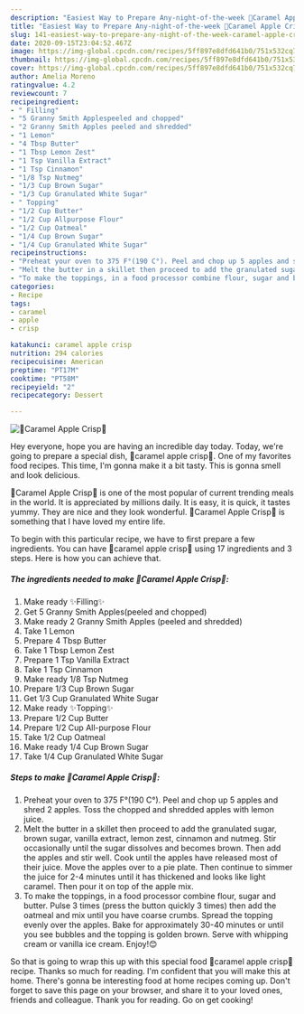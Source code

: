 ```yaml
---
description: "Easiest Way to Prepare Any-night-of-the-week 🍎Caramel Apple Crisp🍏"
title: "Easiest Way to Prepare Any-night-of-the-week 🍎Caramel Apple Crisp🍏"
slug: 141-easiest-way-to-prepare-any-night-of-the-week-caramel-apple-crisp
date: 2020-09-15T23:04:52.467Z
image: https://img-global.cpcdn.com/recipes/5ff897e8dfd641b0/751x532cq70/🍎caramel-apple-crisp🍏-recipe-main-photo.jpg
thumbnail: https://img-global.cpcdn.com/recipes/5ff897e8dfd641b0/751x532cq70/🍎caramel-apple-crisp🍏-recipe-main-photo.jpg
cover: https://img-global.cpcdn.com/recipes/5ff897e8dfd641b0/751x532cq70/🍎caramel-apple-crisp🍏-recipe-main-photo.jpg
author: Amelia Moreno
ratingvalue: 4.2
reviewcount: 7
recipeingredient:
- " Filling"
- "5 Granny Smith Applespeeled and chopped"
- "2 Granny Smith Apples peeled and shredded"
- "1 Lemon"
- "4 Tbsp Butter"
- "1 Tbsp Lemon Zest"
- "1 Tsp Vanilla Extract"
- "1 Tsp Cinnamon"
- "1/8 Tsp Nutmeg"
- "1/3 Cup Brown Sugar"
- "1/3 Cup Granulated White Sugar"
- " Topping"
- "1/2 Cup Butter"
- "1/2 Cup Allpurpose Flour"
- "1/2 Cup Oatmeal"
- "1/4 Cup Brown Sugar"
- "1/4 Cup Granulated White Sugar"
recipeinstructions:
- "Preheat your oven to 375 F°(190 C°). Peel and chop up 5 apples and shred 2 apples. Toss the chopped and shredded apples with lemon juice."
- "Melt the butter in a skillet then proceed to add the granulated sugar, brown sugar, vanilla extract, lemon zest, cinnamon and nutmeg. Stir occasionally until the sugar dissolves and becomes brown. Then add the apples and stir well. Cook until the apples have released most of their juice. Move the apples over to a pie plate. Then continue to simmer the juice for 2-4 minutes until it has thickened and looks like light caramel. Then pour it on top of the apple mix."
- "To make the toppings, in a food processor combine flour, sugar and butter. Pulse 3 times (press the button quickly 3 times) then add the oatmeal and mix until you have coarse crumbs. Spread the topping evenly over the apples. Bake for approximately 30-40 minutes or until you see bubbles and the topping is golden brown. Serve with whipping cream or vanilla ice cream. Enjoy!😊"
categories:
- Recipe
tags:
- caramel
- apple
- crisp

katakunci: caramel apple crisp 
nutrition: 294 calories
recipecuisine: American
preptime: "PT17M"
cooktime: "PT58M"
recipeyield: "2"
recipecategory: Dessert

---
```



![🍎Caramel Apple Crisp🍏](https://img-global.cpcdn.com/recipes/5ff897e8dfd641b0/751x532cq70/🍎caramel-apple-crisp🍏-recipe-main-photo.jpg)

Hey everyone, hope you are having an incredible day today. Today, we're going to prepare a special dish, 🍎caramel apple crisp🍏. One of my favorites food recipes. This time, I'm gonna make it a bit tasty. This is gonna smell and look delicious.



🍎Caramel Apple Crisp🍏 is one of the most popular of current trending meals in the world. It is appreciated by millions daily. It is easy, it is quick, it tastes yummy. They are nice and they look wonderful. 🍎Caramel Apple Crisp🍏 is something that I have loved my entire life.


To begin with this particular recipe, we have to first prepare a few ingredients. You can have 🍎caramel apple crisp🍏 using 17 ingredients and 3 steps. Here is how you can achieve that.

##### The ingredients needed to make 🍎Caramel Apple Crisp🍏:

1. Make ready  ✨Filling✨
1. Get 5 Granny Smith Apples(peeled and chopped)
1. Make ready 2 Granny Smith Apples (peeled and shredded)
1. Take 1 Lemon
1. Prepare 4 Tbsp Butter
1. Take 1 Tbsp Lemon Zest
1. Prepare 1 Tsp Vanilla Extract
1. Take 1 Tsp Cinnamon
1. Make ready 1/8 Tsp Nutmeg
1. Prepare 1/3 Cup Brown Sugar
1. Get 1/3 Cup Granulated White Sugar
1. Make ready  ✨Topping✨
1. Prepare 1/2 Cup Butter
1. Prepare 1/2 Cup All-purpose Flour
1. Take 1/2 Cup Oatmeal
1. Make ready 1/4 Cup Brown Sugar
1. Take 1/4 Cup Granulated White Sugar




##### Steps to make 🍎Caramel Apple Crisp🍏:

1. Preheat your oven to 375 F°(190 C°). Peel and chop up 5 apples and shred 2 apples. Toss the chopped and shredded apples with lemon juice.
1. Melt the butter in a skillet then proceed to add the granulated sugar, brown sugar, vanilla extract, lemon zest, cinnamon and nutmeg. Stir occasionally until the sugar dissolves and becomes brown. Then add the apples and stir well. Cook until the apples have released most of their juice. Move the apples over to a pie plate. Then continue to simmer the juice for 2-4 minutes until it has thickened and looks like light caramel. Then pour it on top of the apple mix.
1. To make the toppings, in a food processor combine flour, sugar and butter. Pulse 3 times (press the button quickly 3 times) then add the oatmeal and mix until you have coarse crumbs. Spread the topping evenly over the apples. Bake for approximately 30-40 minutes or until you see bubbles and the topping is golden brown. Serve with whipping cream or vanilla ice cream. Enjoy!😊




So that is going to wrap this up with this special food 🍎caramel apple crisp🍏 recipe. Thanks so much for reading. I'm confident that you will make this at home. There's gonna be interesting food at home recipes coming up. Don't forget to save this page on your browser, and share it to your loved ones, friends and colleague. Thank you for reading. Go on get cooking!
